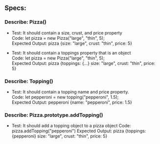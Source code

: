 ## Specs:

### Describe: Pizza()

* Test: It should contain a size, crust, and price property  
Code: let pizza = new Pizza("large", "thin", 5);  
Expected Output: pizza {size: "large", crust: "thin", price: 5}

* Test: It should contain a toppings property that is an object  
Code: let pizza = new Pizza("large", "thin", 5);  
Expected Output: pizza {toppings: {...} size: "large", crust: "thin", price: 5}

### Describe: Topping()

* Test: It should contain a topping name and price property.  
Code: let pepperoni = new topping("pepperoni", 1.5);  
Expected Output: pepperoni {name: "pepperoni", price: 1.5}

### Describe: Pizza.prototype.addTopping()

* Test: It should add a topping object to a pizza object 
Code: pizza.addTopping("pepperoni")
Expected Output: pizza {toppings: {pepperoni} size: "large", crust: "thin", price: 5}